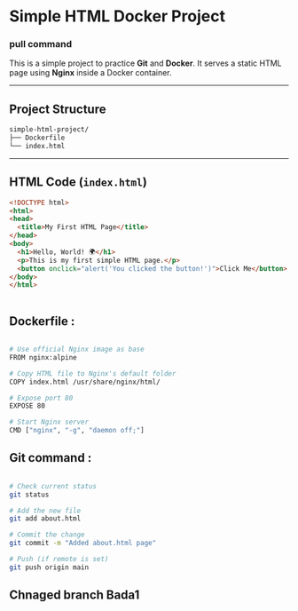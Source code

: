 # Simple HTML Docker Project
### pull command
This is a simple project to practice **Git** and **Docker**. It serves a static HTML page using **Nginx** inside a Docker container.

---

## Project Structure

```sh
simple-html-project/
├── Dockerfile
└── index.html

```

---

## HTML Code (`index.html`)

```html
<!DOCTYPE html>
<html>
<head>
  <title>My First HTML Page</title>
</head>
<body>
  <h1>Hello, World! 🌍</h1>
  <p>This is my first simple HTML page.</p>
  <button onclick="alert('You clicked the button!')">Click Me</button>
</body>
</html>
 
```

## Dockerfile :

```sh

# Use official Nginx image as base
FROM nginx:alpine

# Copy HTML file to Nginx's default folder
COPY index.html /usr/share/nginx/html/

# Expose port 80
EXPOSE 80

# Start Nginx server
CMD ["nginx", "-g", "daemon off;"]

```

## Git command :

```sh

# Check current status
git status

# Add the new file
git add about.html

# Commit the change
git commit -m "Added about.html page"

# Push (if remote is set)
git push origin main

```

## Chnaged branch Bada1


